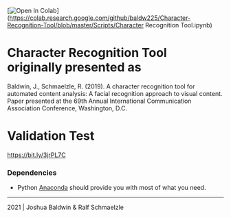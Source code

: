 [![Open In Colab](https://colab.research.google.com/assets/colab-badge.svg)](https://colab.research.google.com/github/baldw225/Character-Recognition-Tool/blob/master/Scripts/Character Recognition Tool.ipynb)

# Character Recognition Tool originally presented as

Baldwin, J., Schmaelzle, R. (2019). A character recognition tool for automated content analysis: A facial recognition approach to visual content. Paper presented at the 69th Annual International Communication Association Conference, Washington, D.C.

# Validation Test 

https://bit.ly/3jrPL7C

### Dependencies
* Python [Anaconda](http://continuum.io/downloads) should provide you with most of what you need.



***
2021 | Joshua Baldwin & Ralf Schmaelzle
